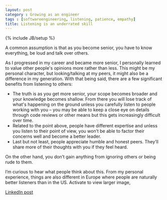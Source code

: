 ```yaml
---
layout: post
category : Growing as an engineer
tags : [softwareengineering, listening, patience, empathy] 
title: Listening is an underrated skill
---
```

{% include JB/setup %}

A common assumption is that as you become senior, you have to know everything, be loud and talk over others.

As I progressed in my career and became more senior, I personally learned to value other people's opinions more rather than less. This might be my personal character, but looking/talking at my peers, it might also be a difference in my generation. With that being said, there are a few significant benefits from listening to others:

- The truth is as you get more senior, your scope becomes broader and your knowledge becomes shallow. From there you will lose track of what's happening on the ground unless you carefully listen to people working with you – you may be able to keep a close eye on details through code reviews or other means but this gets increasingly difficult over time.
- Related to the point above, people have different expertise and unless you listen to their point of view, you won’t be able to factor their concerns well and become a better leader.
- Last but not least, people appreciate humble and honest peers. They’ll share more of their thoughts with you if they feel heard.

On the other hand, you don’t gain anything from ignoring others or being rude to them.

I’m curious to hear what people think about this. From my personal experience, things are also different in Europe where people are naturally better listeners than in the US.
Activate to view larger image,

[LinkedIn post](https://www.linkedin.com/posts/tumichel_growing-as-an-engineer-listening-is-an-underrated-activity-7163200164541759488-bU9E?utm_source=share&utm_medium=member_desktop)
